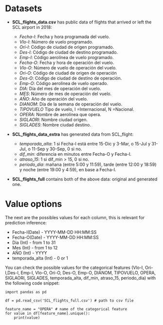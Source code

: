 # Datasets

- **SCL_flights_data.csv** has public data of flights that arrived or left the SCL airport in 2018:
    - _Fecha-I_: Fecha y hora programada del vuelo. 
    - _Vlo-I_: Número de vuelo programado.
    - _Ori-I_: Código de ciudad de origen programado. 
    - _Des-I_: Código de ciudad de destino programado. 
    - _Emp-I_: Código aerolínea de vuelo programado. 
    - _Fecha-O_: Fecha y hora de operación del vuelo. 
    - _Vlo-O_: Número de vuelo de operación del vuelo. 
    - _Ori-O_: Código de ciudad de origen de operación 
    - _Des-O_: Código de ciudad de destino de operación. 
    - _Emp-O_: Código aerolínea de vuelo operado.
    - _DIA_: Día del mes de operación del vuelo.
    - _MES_: Número de mes de operación del vuelo. 
    - _AÑO_: Año de operación del vuelo.
    - _DIANOM_: Día de la semana de operación del vuelo. 
    - _TIPOVUELO_  Tipo de vuelo, I =Internacional, N =Nacional. 
    - _OPERA_: Nombre de aerolínea que opera.
    - _SIGLAORI_: Nombre ciudad origen.
    - _SIGLADES_: Nombre ciudad destino.

- **SCL_flights_data_extra** has generated data from SCL_flight:
    - _temporada_alta_: 1 si Fecha-I está entre 15-Dic y 3-Mar, o 15-Jul y 31-Jul, o 11-Sep y 30-Sep, 0 si no.
    - _dif_min_: diferencia en minutos entre Fecha-O y Fecha-I.
    - _atraso_15_: 1 si dif_min > 15, 0 si no.
    - _periodo_dia_: mañana (entre 5:00 y 11:59), tarde (entre 12:00 y 18:59) y noche (entre 19:00 y 4:59), en base a Fecha-I.

- **SCL_flights_full** contains both of the above data: original and generated one.


# Value options 

The next are the possibles values for each column, this is relevant for prediction inference: 

- Fecha-I(Date) - YYYY-MM-DD HH:MM:SS
- Fecha-O(Date) - YYYY-MM-DD HH:MM:SS
- Dia (Int) - from 1 to 31
- Mes (Int) - from 1 to 12
- AÑO (Int) - YYYY
- temporada_alta (Int) - 0 or 1

You can check the possible values for the categorical features (Vlo-I, Ori-I,Des-I, Emp-I, Vlo-O, Ori-O, Des-O, Emp-O, DIANOM, TIPOVUELO, OPERA, SIGLAORI, SIGLADES, temporada_alta, dif_min, atraso_15, periodo_dia) with the following code snippet: 

```
import pandas as pd

df = pd.read_csv('SCL_flights_full.csv') # path to csv file

feature_name = "OPERA" # name of the categorical feature
for value in df[feature_name].unique():
    print(value)
```
